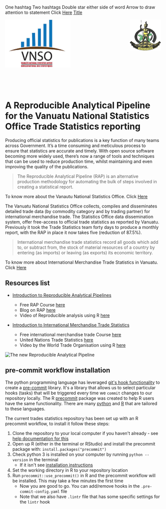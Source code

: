 One hashtag
Two hashtags
Double star either side of word
Arrow to draw attention to statement
Click [Here](link)
[Title](link)


<img align="left" src="images/vnso_logo.png" width=42%> <img align="right" src="images/vangov_logo.png">

<br><br><br><br><br><br><br><br><br><br><br><br><br>

# A Reproducible Analytical Pipeline for the Vanuatu National Statistics Office Trade Statistics reporting&nbsp;

Producing official statistics for publications is a key function of many teams across Government. It’s a time consuming and meticulous process to ensure that statistics are accurate and timely. With open source software becoming more widely used, there’s now a range of tools and techniques that can be used to reduce production time, whilst maintaining and even improving the quality of the publications.  

> The Reproducible Analytical Pipeline (RAP) is an alternative production methodology for automating the bulk of steps involved in creating a statistical report. 

To know more about the Vanautu National Statistics Office. Click [Here](https://vnso.gov.vu)

The Vanuatu National Statistics Office collects, compiles and disseminates detailed trade data (by commodity category and by trading partner) for international merchandise trade. The Statistics Office data dissemination system, offer free-access to official trade statistics as reported by Vanuatu. Previously it took the Trade Statistics team forty days to produce a monthly report, with the RAP in place it now takes five (reduction of 87.5%). 

> International merchandise trade statistics record all goods which add to, or subtract from, the stock of material resources of a country by entering (as imports) or leaving (as exports) its economic territory.

To know more about International Merchandise Trade Statistics in Vanuatu. Click [Here](https://vnso.gov.vu/index.php/en/statistics-by-topic/trade)

## Resources list
- [Introduction to Reproducible Analytical Pipelines](https://ukgovdatascience.github.io/rap_companion/)
    * Free RAP Course [here](https://www.udemy.com/course/reproducible-analytical-pipelines/) 
    * Blog on RAP [here](https://dataingovernment.blog.gov.uk/2017/03/27/reproducible-analytical-pipeline/)
    * Video of Reproducible analysis using R [here](https://www.youtube.com/watch?v=qvPDE4ppAns) 

- [Introduction to International Merchandise Trade Statistics](https://www.oecd.org/sdd/its/international-merchandise-trade-statistics.htm)
    * Free international merchandise trade Course [here](https://www.unsdglearn.org/courses/e-learning-on-international-merchandise-trade-statistics/) 
    * United Nations Trade Statistics [here](https://unstats.un.org/unsd/trade/default.asp)
    * Video by the World Trade Organisation using R [here](https://www.youtube.com/watch?v=kHQJkeOxAKM) 

![The new Reproducible Analytical Pipeline](images/NewPipeline.png)

## pre-commit workflow installation

The python programming language has leveraged [git's hook functionality](https://git-scm.com/book/en/v2/Customizing-Git-Git-Hooks) to create a [pre-commit](https://pre-commit.com/) library. It's a library that allows us to select particular hooks (tasks) that will be triggered every time we `commit` changes to our repository locally. The R [precommit](https://lorenzwalthert.github.io/precommit/index.html) package was created to help R users have the same functionality. There are many [python](https://pre-commit.com/hooks.html) and [R](https://lorenzwalthert.github.io/precommit/articles/available-hooks.html) that are tailored to these languages.

The current trades statistics repository has been set up with an R precommit workflow, to install it follow these steps:

1. Clone the repository to your local computer if you haven't already - see [help documentation for this](https://docs.github.com/en/repositories/creating-and-managing-repositories/cloning-a-repository)
2. Open up R (either in the terminal or RStudio) and install the precommit package with: `install.packages("precommit")`
3. Check python 3 is installed on your computer by running `python --version` in the terminal
    - If it isn't see [installation instructions](https://realpython.com/installing-python/)
4. Set the working directory in R to your repository location
5. Run `precommit::use_precommit()` in R and the precommit workflow will be installed. This may take a few minutes the first time
    - Now you are good to go. You can add/remove hooks in the `.pre-commit-config.yaml` file
    - Note that we also have `.lintr` file that has some specific settings for the `lintr` hook
